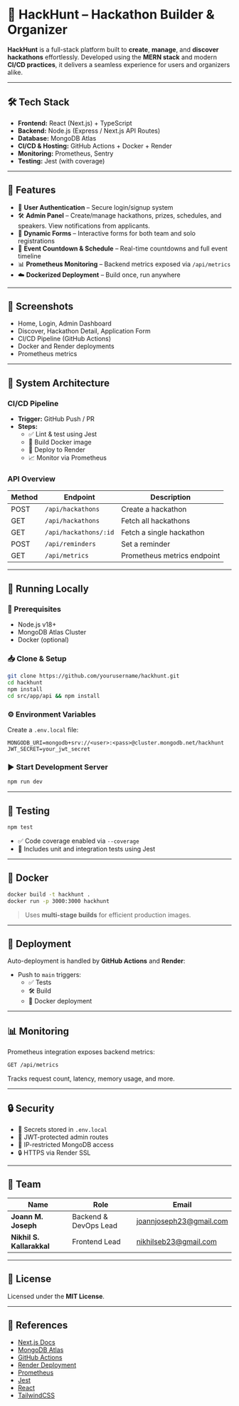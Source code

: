 # 🚀 **HackHunt – Hackathon Builder & Organizer**

**HackHunt** is a full-stack platform built to **create**, **manage**, and **discover hackathons** effortlessly. Developed using the **MERN stack** and modern **CI/CD practices**, it delivers a seamless experience for users and organizers alike.

---

## 🛠️ **Tech Stack**

- **Frontend:** React (Next.js) + TypeScript  
- **Backend:** Node.js (Express / Next.js API Routes)  
- **Database:** MongoDB Atlas  
- **CI/CD & Hosting:** GitHub Actions + Docker + Render  
- **Monitoring:** Prometheus, Sentry  
- **Testing:** Jest (with coverage)

---

## 🌟 **Features**

- 🔐 **User Authentication** – Secure login/signup system  
- 🛠️ **Admin Panel** – Create/manage hackathons, prizes, schedules, and speakers. View notifications from applicants.  
- 🧠 **Dynamic Forms** – Interactive forms for both team and solo registrations  
- 📅 **Event Countdown & Schedule** – Real-time countdowns and full event timeline  
- 📊 **Prometheus Monitoring** – Backend metrics exposed via `/api/metrics`  
- ☁️ **Dockerized Deployment** – Build once, run anywhere  

---

## 📸 **Screenshots**

- Home, Login, Admin Dashboard  
- Discover, Hackathon Detail, Application Form  
- CI/CD Pipeline (GitHub Actions)  
- Docker and Render deployments  
- Prometheus metrics

---

## 🚧 **System Architecture**

### CI/CD Pipeline

- **Trigger:** GitHub Push / PR  
- **Steps:**  
  - ✅ Lint & test using Jest  
  - 🐳 Build Docker image  
  - 🚀 Deploy to Render  
  - 📈 Monitor via Prometheus  

### API Overview

| Method | Endpoint             | Description                     |
|--------|----------------------|---------------------------------|
| POST   | `/api/hackathons`    | Create a hackathon              |
| GET    | `/api/hackathons`    | Fetch all hackathons            |
| GET    | `/api/hackathons/:id`| Fetch a single hackathon        |
| POST   | `/api/reminders`     | Set a reminder                  |
| GET    | `/api/metrics`       | Prometheus metrics endpoint     |

---

## 🧪 **Running Locally**

### 🔧 Prerequisites

- Node.js v18+  
- MongoDB Atlas Cluster  
- Docker (optional)

### 📥 Clone & Setup

```bash
git clone https://github.com/yourusername/hackhunt.git
cd hackhunt
npm install
cd src/app/api && npm install
```

### ⚙️ Environment Variables

Create a `.env.local` file:

```env
MONGODB_URI=mongodb+srv://<user>:<pass>@cluster.mongodb.net/hackhunt
JWT_SECRET=your_jwt_secret
```

### ▶️ Start Development Server

```bash
npm run dev
```

---

## 🧪 **Testing**

```bash
npm test
```

- ✅ Code coverage enabled via `--coverage`  
- 🧪 Includes unit and integration tests using Jest

---

## 🐳 **Docker**

```bash
docker build -t hackhunt .
docker run -p 3000:3000 hackhunt
```

> Uses **multi-stage builds** for efficient production images.

---

## 🚀 **Deployment**

Auto-deployment is handled by **GitHub Actions** and **Render**:

- Push to `main` triggers:  
  - ✅ Tests  
  - 🛠️ Build  
  - 🚀 Docker deployment  

---

## 📊 **Monitoring**

Prometheus integration exposes backend metrics:

```bash
GET /api/metrics
```

Tracks request count, latency, memory usage, and more.

---

## 🔒 **Security**

- 🔐 Secrets stored in `.env.local`  
- 🔑 JWT-protected admin routes  
- 🔐 IP-restricted MongoDB access  
- 🔒 HTTPS via Render SSL  

---

## 👥 **Team**

| Name                 | Role                  | Email                        |
|----------------------|-----------------------|------------------------------|
| **Joann M. Joseph**  | Backend & DevOps Lead | joannjoseph23@gmail.com     |
| **Nikhil S. Kallarakkal** | Frontend Lead          | nikhilseb23@gmail.com       |

---

## 📌 **License**

Licensed under the **MIT License**.

---

## 🔗 **References**

- [Next.js Docs](https://nextjs.org/docs)  
- [MongoDB Atlas](https://www.mongodb.com/docs/atlas/)  
- [GitHub Actions](https://docs.github.com/en/actions)  
- [Render Deployment](https://docs.render.com/)  
- [Prometheus](https://prometheus.io/docs/)  
- [Jest](https://jestjs.io/docs/getting-started)  
- [React](https://react.dev/)  
- [TailwindCSS](https://tailwindcss.com/docs)
